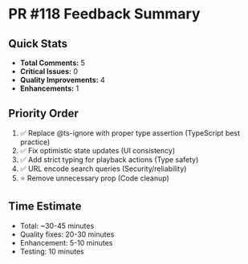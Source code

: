 # PR #118 Feedback Summary

## Quick Stats

- **Total Comments:** 5
- **Critical Issues:** 0
- **Quality Improvements:** 4
- **Enhancements:** 1

## Priority Order

1. ✅ Replace @ts-ignore with proper type assertion (TypeScript best practice)
2. ✅ Fix optimistic state updates (UI consistency)
3. ✅ Add strict typing for playback actions (Type safety)
4. ✅ URL encode search queries (Security/reliability)
5. ⭐ Remove unnecessary prop (Code cleanup)

## Time Estimate

- Total: ~30-45 minutes
- Quality fixes: 20-30 minutes
- Enhancement: 5-10 minutes
- Testing: 10 minutes
